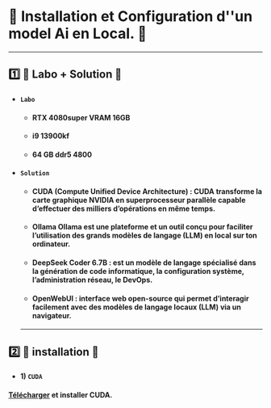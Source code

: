 # 🤖 Installation et Configuration  d''un model Ai en Local. 🤖

---

##  1️⃣ 🥼 Labo + Solution 🥼

* #### `Labo`
    * #### RTX 4080super VRAM 16GB
    * #### i9 13900kf
    * #### 64 GB ddr5 4800

* #### `Solution`
    * #### CUDA (Compute Unified Device Architecture) : CUDA transforme la carte graphique NVIDIA en superprocesseur parallèle capable d’effectuer des milliers d’opérations en même temps.
    * #### Ollama Ollama est une plateforme et un outil conçu pour faciliter l’utilisation des grands modèles de langage (LLM) en local sur ton ordinateur.
    * #### DeepSeek Coder 6.7B : est un modèle de langage spécialisé dans la génération de code informatique, la configuration système, l’administration réseau, le DevOps.
    * #### OpenWebUI : interface web open-source qui permet d’interagir facilement avec des modèles de langage locaux (LLM) via un navigateur.

  ---
## 2️⃣ 💾 installation 💾

* #### 1) `CUDA`
#### [Télécharger](https://developer.nvidia.com/cuda-downloads) et installer CUDA.
